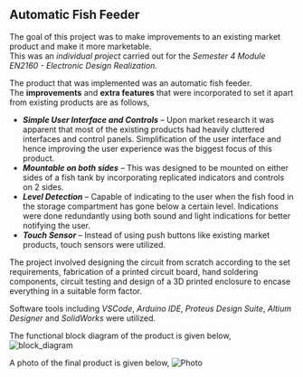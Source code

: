 ﻿## Automatic Fish Feeder


The goal of this project was to make improvements to an existing market product and make it more marketable. </br>
This was an *individual project* carried out for the *Semester 4 Module EN2160 - Electronic Design Realization.*


The product that was implemented was an automatic fish feeder. </br>
The **improvements** and **extra features** that were incorporated to set it apart from existing products are as follows,
- ***Simple User Interface and Controls*** – Upon market research it was apparent that most of the existing products had heavily cluttered interfaces and control panels. Simplification of the user interface and hence improving the user experience was the biggest focus of this product.
- ***Mountable on both sides*** – This was designed to be mounted on either sides of a fish tank by incorporating replicated indicators and controls on 2 sides.
- ***Level Detection*** – Capable of indicating to the user when the fish food in the storage compartment has gone below a certain level. Indications were done redundantly using both sound and light indications for better notifying the user.
- ***Touch Sensor*** – Instead of using push buttons like existing market products, touch sensors were utilized.

The project involved designing the circuit from scratch according to the set requirements, fabrication of a printed circuit board, hand soldering components, circuit testing and design of a 3D printed enclosure to encase everything in a suitable form factor.

Software tools including *VSCode*, *Arduino IDE*, *Proteus Design Suite*, *Altium Designer* and *SolidWorks* were utilized.

The functional block diagram of the product is given below,
![block_diagram](https://github.com/randika-perera/Automatic-Fish-Feeder-Project/assets/129817316/da463935-b114-474a-ba9b-b82bae68271a)

A photo of the final product is given below,
![Photo](https://github.com/randika-perera/Automatic-Fish-Feeder-Project/assets/129817316/43f3dfde-93e8-4eec-8a29-03becf230b77)

